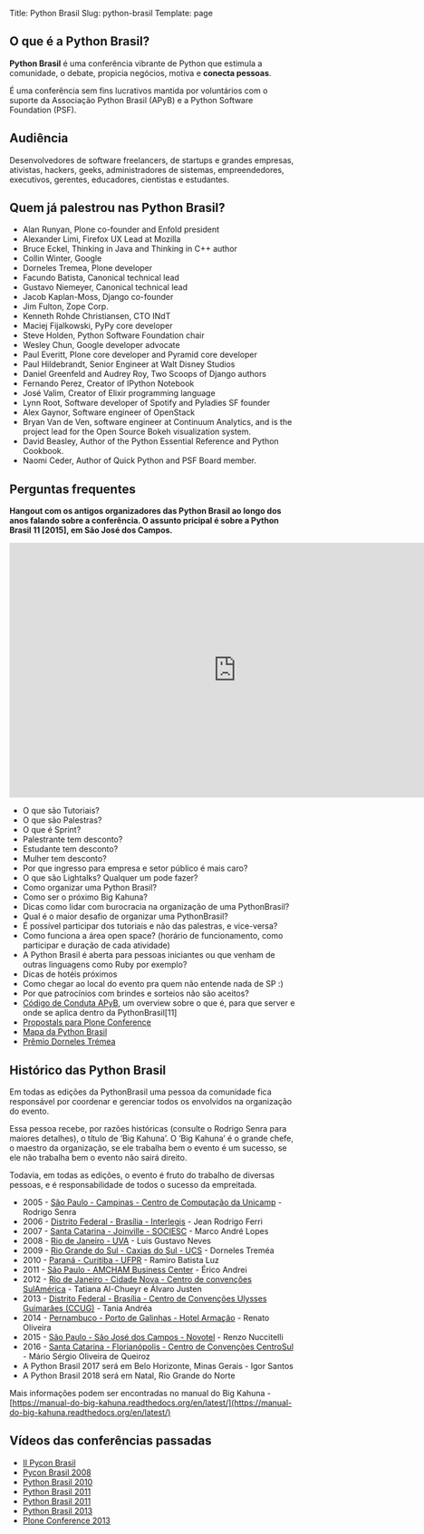 Title: Python Brasil
Slug: python-brasil
Template: page

## O que é a Python Brasil?

**Python Brasil** é uma conferência vibrante de Python que estimula a comunidade, o debate, propicia negócios, motiva e **conecta pessoas**.

É uma conferência sem fins lucrativos mantida por voluntários com o suporte da Associação Python Brasil (APyB) e a Python Software Foundation (PSF).

## Audiência

Desenvolvedores de software freelancers, de startups e grandes empresas, ativistas, hackers, geeks, administradores de sistemas, empreendedores, executivos, gerentes, educadores, cientistas e estudantes.

## Quem já palestrou nas Python Brasil?

- Alan Runyan, Plone co-founder and Enfold president
- Alexander Limi, Firefox UX Lead at Mozilla
- Bruce Eckel, Thinking in Java and Thinking in C++ author
- Collin Winter, Google
- Dorneles Tremea, Plone developer
- Facundo Batista, Canonical technical lead
- Gustavo Niemeyer, Canonical technical lead
- Jacob Kaplan-Moss, Django co-founder
- Jim Fulton, Zope Corp.
- Kenneth Rohde Christiansen, CTO INdT
- Maciej Fijalkowski, PyPy core developer
- Steve Holden, Python Software Foundation chair
- Wesley Chun, Google developer advocate
- Paul Everitt, Plone core developer and Pyramid core developer
- Paul Hildebrandt, Senior Engineer at Walt Disney Studios
- Daniel Greenfeld and Audrey Roy, Two Scoops of Django authors
- Fernando Perez, Creator of IPython Notebook
- José Valim, Creator of Elixir programming language
- Lynn Root, Software developer of Spotify and Pyladies SF founder
- Alex Gaynor, Software engineer of OpenStack
- Bryan Van de Ven, software engineer at Continuum Analytics, and is the project lead for the Open Source Bokeh visualization system.
- David Beasley, Author of the Python Essential Reference and Python Cookbook.
- Naomi Ceder, Author of Quick Python and PSF Board member.

## Perguntas frequentes

**Hangout com os antigos organizadores das Python Brasil ao longo dos anos falando sobre a conferência. O assunto pricipal é sobre a Python Brasil 11 [2015], em São José dos Campos.**

<iframe width="800" height="450" src="https://www.youtube.com/embed/YEWVyRF9zfw" frameborder="0" allowfullscreen></iframe>

- O que são Tutoriais?
- O que são Palestras?
- O que é Sprint?
- Palestrante tem desconto?
- Estudante tem desconto?
- Mulher tem desconto?
- Por que ingresso para empresa e setor público é mais caro?
- O que são Lightalks? Qualquer um pode fazer?
- Como organizar uma Python Brasil?
- Como ser o próximo Big Kahuna?
- Dicas como lidar com burocracia na organização de uma PythonBrasil?
- Qual é o maior desafio de organizar uma PythonBrasil?
- É possível participar dos tutoriais e não das palestras, e vice-versa?
- Como funciona a área open space? (horário de funcionamento, como participar e duração de cada atividade)
- A Python Brasil é aberta para pessoas iniciantes ou que venham de outras linguagens como Ruby por exemplo?
- Dicas de hotéis próximos
- Como chegar ao local do evento pra quem não entende nada de SP :)
- Por que patrocínios com brindes e sorteios não são aceitos?
- [Código de Conduta APyB](https://github.com/pythonbrasil/codigo-de-conduta), um overview sobre o que é, para que server e onde se aplica dentro da PythonBrasil[11]
- [Propostals para Plone Conference](https://plone.org/events/conferences/plone-conference-2016/2016-call-for-proposals)
- [Mapa da Python Brasil](https://mapa-pybr11.herokuapp.com/)
- [Prêmio Dorneles Trémea](https://www.youtube.com/watch?v=SlmB-g7uJdo)

## Histórico das Python Brasil

Em todas as edições da PythonBrasil uma pessoa da comunidade fica responsável por coordenar e gerenciar todos os envolvidos na organização do evento.

Essa pessoa recebe, por razões históricas (consulte o Rodrigo Senra para maiores detalhes), o título de ‘Big Kahuna’. O ‘Big Kahuna’ é o grande chefe, o maestro da organização, se ele trabalha bem o evento é um sucesso, se ele não trabalha bem o evento não sairá direito.

Todavia, em todas as edições, o evento é fruto do trabalho de diversas pessoas, e é responsabilidade de todos o sucesso da empreitada.

- 2005 - [São Paulo - Campinas - Centro de Computação da Unicamp](https://manual-do-big-kahuna.readthedocs.org/en/latest/historia/pyconbrasil.html) - Rodrigo Senra
- 2006 - [Distrito Federal - Brasília - Interlegis](https://manual-do-big-kahuna.readthedocs.org/en/latest/historia/pyconbrasil2.html) - Jean Rodrigo Ferri
- 2007 - [Santa Catarina - Joinville - SOCIESC](https://manual-do-big-kahuna.readthedocs.org/en/latest/historia/pyconbrasil3.html) - Marco André Lopes
- 2008 - [Rio de Janeiro - UVA](https://manual-do-big-kahuna.readthedocs.org/en/latest/historia/pyconbrasil2008.html) - Luis Gustavo Neves
- 2009 - [Rio Grande do Sul - Caxias do Sul - UCS](https://manual-do-big-kahuna.readthedocs.org/en/latest/historia/pythonbrasil5.html) - Dorneles Treméa
- 2010 - [Paraná - Curitiba - UFPR](https://manual-do-big-kahuna.readthedocs.org/en/latest/historia/pythonbrasil6.html) - Ramiro Batista Luz
- 2011 - [São Paulo - AMCHAM Business Center](https://manual-do-big-kahuna.readthedocs.org/en/latest/historia/pythonbrasil7.html) - Érico Andrei
- 2012 - [Rio de Janeiro - Cidade Nova - Centro de convenções SulAmérica](https://manual-do-big-kahuna.readthedocs.io/en/latest/historia/pythonbrasil8.html) - Tatiana Al-Chueyr e Álvaro Justen
- 2013 - [Distrito Federal - Brasília - Centro de Convenções Ulysses Guimarães (CCUG)](https://manual-do-big-kahuna.readthedocs.org/en/latest/historia/pythonbrasil9.html) - Tania Andréa
- 2014 - [Pernambuco - Porto de Galinhas - Hotel Armação](http://2014.pythonbrasil.org.br/) - Renato Oliveira
- 2015 - [São Paulo - São José dos Campos - Novotel](http://pythonbrasil.github.io/pythonbrasil11-site/) - Renzo Nuccitelli
- 2016 - [Santa Catarina - Florianópolis - Centro de Convenções CentroSul](http://2016.pythonbrasil.org.br/) - Mário Sérgio Oliveira de Queiroz
- A Python Brasil 2017 será em Belo Horizonte, Minas Gerais - Igor Santos
- A Python Brasil 2018 será em Natal, Rio Grande do Norte

Mais informações podem ser encontradas no manual do Big Kahuna - [https://manual-do-big-kahuna.readthedocs.org/en/latest/](https://manual-do-big-kahuna.readthedocs.org/en/latest/)

## Vídeos das conferências passadas

- [II Pycon Brasil](https://www.youtube.com/user/ericoandrei/videos)
- [Pycon Brasil 2008](https://www.youtube.com/user/opobre/videos)
- [Python Brasil 2010](https://www.youtube.com/watch?v=iuKjxeHLVOU&list=PLqjh1U8eZaP5Qd-IXAxhSXoO6MXZjfP_b)
- [Python Brasil 2011](https://www.youtube.com/watch?v=kMwZpxm_Pac&list=PLqjh1U8eZaP4GVDc2sB-nbZdim13rUU74)
- [Python Brasil 2011](https://www.youtube.com/watch?v=oj3l-VuIIVw&list=PLF6D4A34C424514D3)
- [Python Brasil 2013](https://www.youtube.com/watch?v=FnZTQGKG7dA&list=PLqjh1U8eZaP6TM0tCdLVeiB0LTBkaEBai)
- [Plone Conference 2013](https://www.youtube.com/watch?v=4x_vjgKPyhA&list=PLqjh1U8eZaP4QiTZlx4XFKIannYcMr_am)

